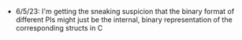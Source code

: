 - 6/5/23: I'm getting the sneaking suspicion that the binary format of different PIs might just be the internal, binary representation of the corresponding structs in C